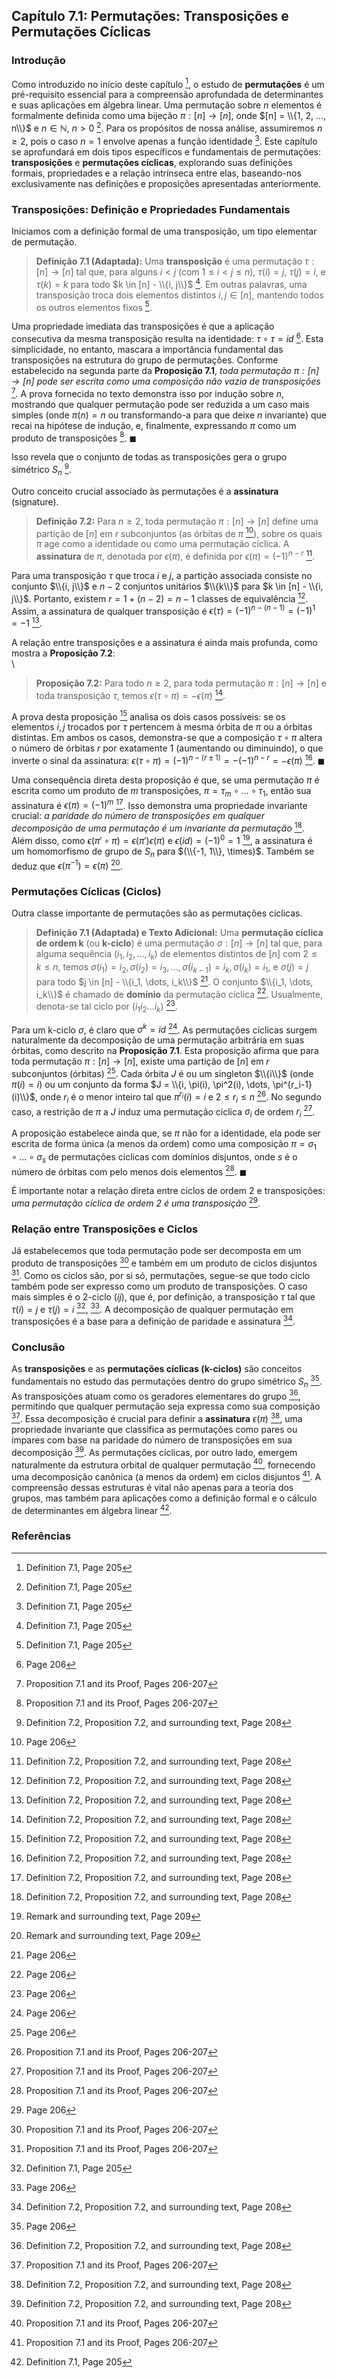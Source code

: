 ## Capítulo 7.1: Permutações: Transposições e Permutações Cíclicas

### Introdução

Como introduzido no início deste capítulo [^1], o estudo de **permutações** é um pré-requisito essencial para a compreensão aprofundada de determinantes e suas aplicações em álgebra linear. Uma permutação sobre $n$ elementos é formalmente definida como uma bijeção $\pi: [n] \to [n]$, onde $[n] = \\{1, 2, ..., n\\}$ e $n \in \mathbb{N}$, $n > 0$ [^1]. Para os propósitos de nossa análise, assumiremos $n \ge 2$, pois o caso $n=1$ envolve apenas a função identidade [^1]. Este capítulo se aprofundará em dois tipos específicos e fundamentais de permutações: **transposições** e **permutações cíclicas**, explorando suas definições formais, propriedades e a relação intrínseca entre elas, baseando-nos exclusivamente nas definições e proposições apresentadas anteriormente.

### Transposições: Definição e Propriedades Fundamentais

Iniciamos com a definição formal de uma transposição, um tipo elementar de permutação.

> **Definição 7.1 (Adaptada):** Uma **transposição** é uma permutação $\tau: [n] \to [n]$ tal que, para alguns $i < j$ (com $1 \le i < j \le n$), $\tau(i) = j$, $\tau(j) = i$, e $\tau(k) = k$ para todo $k \in [n] - \\{i, j\\}$ [^1]. Em outras palavras, uma transposição troca dois elementos distintos $i, j \in [n]$, mantendo todos os outros elementos fixos [^1].

Uma propriedade imediata das transposições é que a aplicação consecutiva da mesma transposição resulta na identidade: $\tau \circ \tau = id$ [^2]. Esta simplicidade, no entanto, mascara a importância fundamental das transposições na estrutura do grupo de permutações. Conforme estabelecido na segunda parte da **Proposição 7.1**, *toda permutação $\pi: [n] \to [n]$ pode ser escrita como uma composição não vazia de transposições* [^3]. A prova fornecida no texto demonstra isso por indução sobre $n$, mostrando que qualquer permutação pode ser reduzida a um caso mais simples (onde $\pi(n)=n$ ou transformando-a para que deixe $n$ invariante) que recai na hipótese de indução, e, finalmente, expressando $\pi$ como um produto de transposições [^3]. $\blacksquare$

Isso revela que o conjunto de todas as transposições gera o grupo simétrico $S_n$ [^4].

Outro conceito crucial associado às permutações é a **assinatura** (signature).

> **Definição 7.2:** Para $n \ge 2$, toda permutação $\pi: [n] \to [n]$ define uma partição de $[n]$ em $r$ subconjuntos (as órbitas de $\pi$ [^2]), sobre os quais $\pi$ age como a identidade ou como uma permutação cíclica. A **assinatura** de $\pi$, denotada por $\epsilon(\pi)$, é definida por $\epsilon(\pi) = (-1)^{n-r}$ [^4].

Para uma transposição $\tau$ que troca $i$ e $j$, a partição associada consiste no conjunto $\\{i, j\\}$ e $n-2$ conjuntos unitários $\\{k\\}$ para $k \in [n] - \\{i, j\\}$. Portanto, existem $r = 1 + (n-2) = n-1$ classes de equivalência [^4]. Assim, a assinatura de qualquer transposição é $\epsilon(\tau) = (-1)^{n-(n-1)} = (-1)^1 = -1$ [^4].

A relação entre transposições e a assinatura é ainda mais profunda, como mostra a **Proposição 7.2**:\
\
> **Proposição 7.2:** Para todo $n \ge 2$, para toda permutação $\pi: [n] \to [n]$ e toda transposição $\tau$, temos $\epsilon(\tau \circ \pi) = -\epsilon(\pi)$ [^4].

A prova desta proposição [^4] analisa os dois casos possíveis: se os elementos $i, j$ trocados por $\tau$ pertencem à mesma órbita de $\pi$ ou a órbitas distintas. Em ambos os casos, demonstra-se que a composição $\tau \circ \pi$ altera o número de órbitas $r$ por exatamente 1 (aumentando ou diminuindo), o que inverte o sinal da assinatura: $\epsilon(\tau \circ \pi) = (-1)^{n-(r \pm 1)} = -(-1)^{n-r} = -\epsilon(\pi)$ [^4]. $\blacksquare$

Uma consequência direta desta proposição é que, se uma permutação $\pi$ é escrita como um produto de $m$ transposições, $\pi = \tau_m \circ \dots \circ \tau_1$, então sua assinatura é $\epsilon(\pi) = (-1)^m$ [^4]. Isso demonstra uma propriedade invariante crucial: *a paridade do número de transposições em qualquer decomposição de uma permutação é um invariante da permutação* [^4]. Além disso, como $\epsilon(\pi' \circ \pi) = \epsilon(\pi')\epsilon(\pi)$ e $\epsilon(id) = (-1)^0 = 1$ [^5], a assinatura é um homomorfismo de grupo de $S_n$ para $(\\{-1, 1\\}, \times)$. Também se deduz que $\epsilon(\pi^{-1}) = \epsilon(\pi)$ [^5].

### Permutações Cíclicas (Ciclos)

Outra classe importante de permutações são as permutações cíclicas.

> **Definição 7.1 (Adaptada) e Texto Adicional:** Uma **permutação cíclica de ordem k** (ou **k-ciclo**) é uma permutação $\sigma: [n] \to [n]$ tal que, para alguma sequência $(i_1, i_2, \dots, i_k)$ de elementos distintos de $[n]$ com $2 \le k \le n$, temos $\sigma(i_1) = i_2, \sigma(i_2) = i_3, \dots, \sigma(i_{k-1}) = i_k, \sigma(i_k) = i_1$, e $\sigma(j) = j$ para todo $j \in [n] - \\{i_1, \dots, i_k\\}$ [^2]. O conjunto $\\{i_1, \dots, i_k\\}$ é chamado de **domínio** da permutação cíclica [^2]. Usualmente, denota-se tal ciclo por $(i_1 i_2 \dots i_k)$ [^2].

Para um k-ciclo $\sigma$, é claro que $\sigma^k = id$ [^2]. As permutações cíclicas surgem naturalmente da decomposição de uma permutação arbitrária em suas órbitas, como descrito na **Proposição 7.1**. Esta proposição afirma que para toda permutação $\pi: [n] \to [n]$, existe uma partição de $[n]$ em $r$ subconjuntos (órbitas) [^2]. Cada órbita $J$ é ou um singleton $\\{i\\}$ (onde $\pi(i)=i$) ou um conjunto da forma $J = \\{i, \pi(i), \pi^2(i), \dots, \pi^{r_i-1}(i)\\}$, onde $r_i$ é o menor inteiro tal que $\pi^{r_i}(i) = i$ e $2 \le r_i \le n$ [^3]. No segundo caso, a restrição de $\pi$ a $J$ induz uma permutação cíclica $\sigma_i$ de ordem $r_i$ [^3].

A proposição estabelece ainda que, se $\pi$ não for a identidade, ela pode ser escrita de forma única (a menos da ordem) como uma composição $\pi = \sigma_1 \circ \dots \circ \sigma_s$ de permutações cíclicas com domínios disjuntos, onde $s$ é o número de órbitas com pelo menos dois elementos [^3]. $\blacksquare$

É importante notar a relação direta entre ciclos de ordem 2 e transposições: *uma permutação cíclica de ordem 2 é uma transposição* [^2].

### Relação entre Transposições e Ciclos

Já estabelecemos que toda permutação pode ser decomposta em um produto de transposições [^3] e também em um produto de ciclos disjuntos [^3]. Como os ciclos são, por si só, permutações, segue-se que todo ciclo também pode ser expresso como um produto de transposições. O caso mais simples é o 2-ciclo $(i j)$, que é, por definição, a transposição $\tau$ tal que $\tau(i)=j$ e $\tau(j)=i$ [^1], [^2]. A decomposição de qualquer permutação em transposições é a base para a definição de paridade e assinatura [^4].

### Conclusão

As **transposições** e as **permutações cíclicas (k-ciclos)** são conceitos fundamentais no estudo das permutações dentro do grupo simétrico $S_n$ [^2]. As transposições atuam como os geradores elementares do grupo [^4], permitindo que qualquer permutação seja expressa como sua composição [^3]. Essa decomposição é crucial para definir a **assinatura** $\epsilon(\pi)$ [^4], uma propriedade invariante que classifica as permutações como pares ou ímpares com base na paridade do número de transposições em sua decomposição [^4]. As permutações cíclicas, por outro lado, emergem naturalmente da estrutura orbital de qualquer permutação [^3], fornecendo uma decomposição canônica (a menos da ordem) em ciclos disjuntos [^3]. A compreensão dessas estruturas é vital não apenas para a teoria dos grupos, mas também para aplicações como a definição formal e o cálculo de determinantes em álgebra linear [^1].

### Referências
[^1]: Definition 7.1, Page 205
[^2]: Page 206
[^3]: Proposition 7.1 and its Proof, Pages 206-207
[^4]: Definition 7.2, Proposition 7.2, and surrounding text, Page 208
[^5]: Remark and surrounding text, Page 209
<!-- END -->